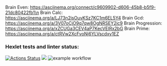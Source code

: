 Brain Even: https://asciinema.org/connect/c9609902-d606-45b8-b5f9-21dc80422fb1\n
Brain Calc: https://asciinema.org/a/LJ73n2isOuvKSz7KC1m6EL5Y4
Brain Gcd: https://asciinema.org/a/3V07oCjO9q7qw8OgNRSEY2ic9
Brain Progression: https://asciinema.org/a/xZCUGa3CEV4aP7KecVEIRx2bG
Brain Prime: https://asciinema.org/a/ctRVw2XcFvoNj6YLVscdxy1EZ

### Hexlet tests and linter status:
[![Actions Status](https://github.com/konsttin/php-project-lvl1/workflows/hexlet-check/badge.svg)](https://github.com/konsttin/php-project-lvl1/actions)
<a href="https://codeclimate.com/github/codeclimate/codeclimate/maintainability"><img src="https://api.codeclimate.com/v1/badges/a99a88d28ad37a79dbf6/maintainability" /></a>
![example workflow](https://github.com/konsttin/php-project-lvl1/actions/workflows/workflow.yml/badge.svg)

